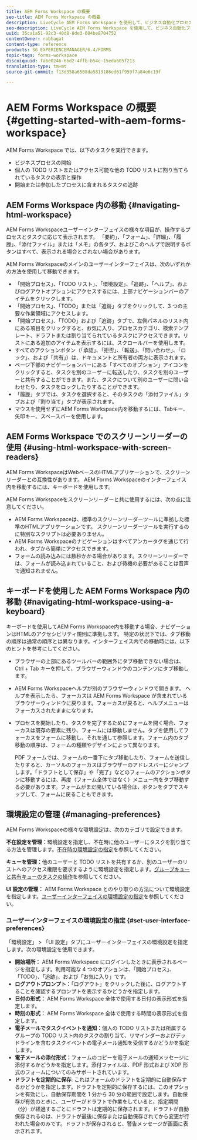 ```yaml
---
title: AEM Forms Workspace の概要
seo-title: AEM Forms Workspace の概要
description: LiveCycle AEM Forms Workspace を使用して、ビジネス自動化プロセスを管理する方法の概要です。
seo-description: LiveCycle AEM Forms Workspace を使用して、ビジネス自動化プロセスを管理する方法の概要です。
uuid: 35ca1a51-92c3-40d8-8de3-604be8704752
contentOwner: robhagat
content-type: reference
products: SG_EXPERIENCEMANAGER/6.4/FORMS
topic-tags: forms-workspace
discoiquuid: fa6e0246-6bd2-4ffb-b54c-15eda605f213
translation-type: tm+mt
source-git-commit: f13d358a6508da5813186ed61f959f7a84e6c19f

---
```



# AEM Forms Workspace の概要 {#getting-started-with-aem-forms-workspace}

AEM Forms Workspace では、以下のタスクを実行できます。

* ビジネスプロセスの開始
* 個人の TODO リストまたはアクセス可能な他の TODO リストに割り当てられているタスクの表示と操作
* 開始または参加したプロセスに含まれるタスクの追跡

## AEM Forms Workspace 内の移動 {#navigating-html-workspace}

AEM Forms Workspaceユーザーインターフェイスの様々な項目が、操作するプロセスとタスクに応じて表示されます。 「要約」、「フォーム」、「詳細」、「履歴」、「添付ファイル」または「メモ」の各タブ、およびこのヘルプで説明するボタンはすべて、表示される場合とされない場合があります。

AEM Forms Workspaceのメインのユーザーインターフェイスは、次のいずれかの方法を使用して移動できます。

* 「開始プロセス」、「TODO リスト」、「環境設定」、「追跡」、「ヘルプ」、およびログアウトオプションにアクセスするには、上部ナビゲーションバーのアイテムをクリックします。
* 「開始プロセス」、「TODO」または「追跡」タブをクリックして、3 つの主要な作業領域にアクセスします。
* 「開始プロセス」、「TODO」および「追跡」タブで、左側パネルのリスト内にある項目をクリックすると、お気に入り、プロセスカテゴリ、検索テンプレート、ドラフトまたは割り当てられているタスクにアクセスできます。リストにある追加のアイテムを表示するには、スクロールバーを使用します。
* すべてのアクションボタン（「承認」、「拒否」、「転送」、「問い合わせ」、「ロック」、および「共有」）は、ドキュメントと所有者の両方に表示されます。
* ページ下部のナビゲーションバーにある「すべてのオプション」アイコンをクリックすると、タスクを別のユーザーに転送したり、タスクを別のユーザーと共有することができます。また、タスクについて別のユーザーに問い合わせたり、タスクをロックしたりすることができます。
* 「履歴」タブでは、タスクを選択すると、そのタスクの「添付ファイル」タブおよび「割り当て」タブが表示されます。
* マウスを使用せずにAEM Forms Workspace内を移動するには、Tabキー、矢印キー、スペースバーを使用します。

## AEM Forms Workspace でのスクリーンリーダーの使用 {#using-html-workspace-with-screen-readers}

AEM Forms WorkspaceはWebベースのHTMLアプリケーションで、スクリーンリーダーとの互換性があります。 AEM Forms Workspaceのインターフェイス内を移動するには、キーボードを使用します。

AEM Forms Workspaceをスクリーンリーダーと共に使用するには、次の点に注意してください。

* AEM Forms Workspaceは、標準のスクリーンリーダーツールに準拠した標準のHTMLアプリケーションです。 スクリーンリーダーツールを実行するのに特別なスクリプトは必要ありません。
* AEM Forms Workspaceのナビゲーションはすべてアンカータグを通じて行われ、タブから簡単にアクセスできます。
* フォームの読み込みには数秒かかる場合があります。スクリーンリーダーでは、フォームが読み込まれていること、および待機の必要があることは音声で通知されません。

## キーボードを使用した AEM Forms Workspace 内の移動 {#navigating-html-workspace-using-a-keyboard}

キーボードを使用してAEM Forms Workspace内を移動する場合、ナビゲーションはHTMLのアクセシビリティ規則に準拠します。 特定の状況下では、タブ移動の順序は通常の順序とは異なります。インターフェイス内での移動時には、以下のヒントを参考にしてください。

* ブラウザーの上部にあるツールバーの範囲外にタブ移動できない場合は、Ctrl + Tab キーを押して、ブラウザーウィンドウのコンテンツにタブ移動します。
* AEM Forms Workspaceヘルプが別のブラウザーウィンドウで開きます。 ヘルプを表示したら、フォーカスは AEM Forms Workspace が含まれているブラウザーウィンドウに戻ります。フォーカスが戻ると、ヘルプメニューはフォーカスされたままになります。
* プロセスを開始したり、タスクを完了するためにフォームを開く場合、フォーカスは既存の要素に残り、フォームには移動しません。タブを使用してフォーカスをフォームに移動し、それを通して参照します。フォーム内のタブ移動の順序は、フォームの種類やデザインによって異なります。

   PDF フォームでは、フォームの一番下にタブ移動したり、フォームを送信したりすると、カーソルのフォーカスはブラウザーのアドレスバーにジャンプします。「ドラフトとして保存」や「完了」などのフォームのアクションボタンに移動するには、再度（フォーム全体ではなく）メニュー内をタブ移動する必要があります。フォームがまだ開いている場合は、ボタンをタブでスキップして、フォームに戻ることもできます。

## 環境設定の管理 {#managing-preferences}

AEM Forms Workspaceの様々な環境設定は、次のカテゴリで設定できます。

**不在設定を管理：**&#x200B;環境設定を指定し、不在時に他のユーザーにタスクを割り当てる方法を管理します。[不在時の環境設定の指定](/help/forms/using/todo-lists.md#main-pars-heading-22)を参照してください。

**キューを管理：**&#x200B;他のユーザーと TODO リストを共有するか、別のユーザーのリストへのアクセス権限を要求するように環境設定を指定します。[グループキューと共有キューのタスクの操作](/help/forms/using/todo-lists.md#main-pars-heading-19)を参照してください。

**UI 設定の管理：** AEM Forms Workspace とのやり取りの方法について環境設定を指定します。[ユーザーインターフェイスの環境設定の指定](/help/forms/using/getting-started-livecycle-html-workspace.md#main-pars-heading-5)を参照してください。

### ユーザーインターフェイスの環境設定の指定 {#set-user-interface-preferences}

「環境設定」 > 「UI 設定」タブにユーザーインターフェイスの環境設定を指定します。次の環境設定を使用できます。

* **開始場所：** AEM Forms Workspace にログインしたときに表示されるページを指定します。利用可能な 4 つのオプションは、「開始プロセス」、「TODO」、「追跡」、および「お気に入り」です。
* **ログアウトプロンプト：**「ログアウト」をクリックした後に、ログアウトすることを確認するプロンプトを表示するかどうかを指定します。
* **日付の形式：** AEM Forms Workspace 全体で使用する日付の表示形式を指定します。
* **時刻の形式：** AEM Forms Workspace 全体で使用する時間の表示形式を指定します。
* **電子メールでタスクイベントを通知：**&#x200B;個人の TODO リストまたは所属するグループの TODO リスト内のタスクの割り当て、リマインダーおよびデッドラインを含むタスクイベントの電子メール通知を受信するかどうかを指定します。
* **電子メールの添付形式：**&#x200B;フォームのコピーを電子メールの通知メッセージに添付するかどうかを指定します。添付ファイルは、PDF 形式および XDP 形式のフォームについてのみサポートされています。
* **ドラフトを定期的に保存**: これはフォームのドラフトを定期的に自動保存するかどうかを指定します。ドラフトを定期的に保存するには、このオプションを有効にし、自動保存期間を 1 分から 30 分の範囲で設定します。自動保存が有効のときに、ユーザーがドラフトで作業をしていると、指定期間（分）が経過するごとにドラフトは定期的に保存されます。ドラフトが自動保存されるのは、ドラフトが最後に保存または自動保存されてから変更が行われた場合のみです。ドラフトが保存されると、警告メッセージが画面に表示されます。

